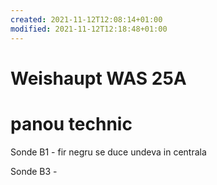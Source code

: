 ```yaml
---
created: 2021-11-12T12:08:14+01:00
modified: 2021-11-12T12:18:48+01:00
---
```


# Weishaupt  WAS 25A

# panou technic

Sonde B1 - fir negru se duce undeva in centrala

Sonde B3 -
